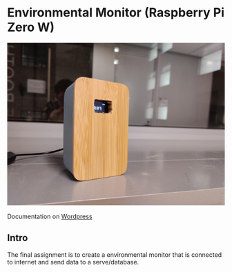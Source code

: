 # Environmental Monitor (Raspberry Pi Zero W)

![monitor](assets/thumbnail.jpg)

Documentation on [Wordpress](https://jason1996429.wordpress.com/2020/03/09/connected-devices-final-environmental-monitor/)

## Intro

The final assignment is to create a environmental monitor that is connected to internet and send data to a serve/database.